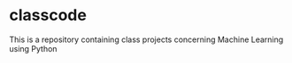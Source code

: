 # classcode
This is a repository containing class projects concerning Machine Learning using Python
